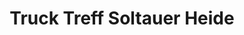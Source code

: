 ---
title: "Truck Treff Soltauer Heide"
url: /soltau/truck-treff-soltauer-heide/
shop: Autowerkstatt
---